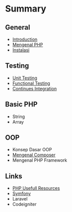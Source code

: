 # Summary

## General
* [Introduction](README.md)
* [Mengenal PHP](mengenal-php.md)
* [Instalasi](id/README.md)

## Testing
* [Unit Testing](unit-testing.md)
* [Functional Testing](functional-testing.md)
* [Continues Integration](continues-integration.md)

## Basic PHP
* String
* Array

## OOP
* Konsep Dasar OOP
* [Mengenal Composer](mengenal-composer.md)
* Mengenal PHP Framework

## Links
* [PHP Usefull Resources](links.md)
* [Symfony](symfony.md)
* Laravel
* Codeigniter

